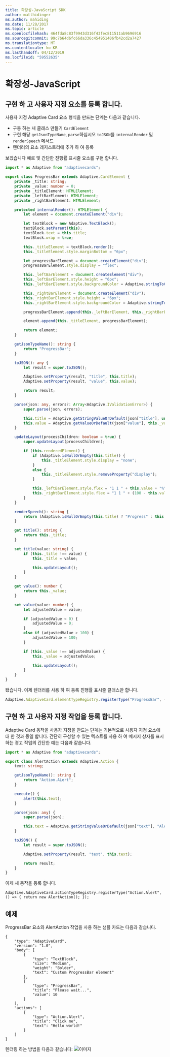 ```yaml
---
title: 확장성-JavaScript SDK
author: matthidinger
ms.author: mahiding
ms.date: 11/28/2017
ms.topic: article
ms.openlocfilehash: 464fda8c83f9943d316f43fec811511ab9696916
ms.sourcegitcommit: 99c7b64d6fc66da336c454951406fb42cd2a7427
ms.translationtype: MT
ms.contentlocale: ko-KR
ms.lasthandoff: 04/12/2019
ms.locfileid: "59552635"
---
```

# <a name="extensibility---javascript"></a>확장성-JavaScript

## <a name="implement-and-register-a-custom-element"></a>구현 하 고 사용자 지정 요소를 등록 합니다.

사용자 지정 Adaptive Card 요소 형식을 만드는 단계는 다음과 같습니다.
- 구동 하는 새 클래스 만들기 `CardElement`
- 구현 해당 `getJsonTypeName`, `parse`하십시오 `toJSON`를 `internalRender` 및 `renderSpeech` 메서드
- 렌더러의 요소 레지스트리에 추가 하 여 등록

보겠습니다 예로 및 간단한 진행률 표시줄 요소를 구현 합니다.

```typescript
import * as Adaptive from "adaptivecards";

export class ProgressBar extends Adaptive.CardElement {
    private _title: string;
    private _value: number = 0;
    private _titleElement: HTMLElement;
    private _leftBarElement: HTMLElement;
    private _rightBarElement: HTMLElement;

    protected internalRender(): HTMLElement {
        let element = document.createElement("div");

        let textBlock = new Adaptive.TextBlock();
        textBlock.setParent(this);
        textBlock.text = this.title;
        textBlock.wrap = true;

        this._titleElement = textBlock.render();
        this._titleElement.style.marginBottom = "6px";

        let progressBarElement = document.createElement("div");
        progressBarElement.style.display = "flex";

        this._leftBarElement = document.createElement("div");
        this._leftBarElement.style.height = "6px";
        this._leftBarElement.style.backgroundColor = Adaptive.stringToCssColor(this.hostConfig.containerStyles.emphasis.foregroundColors.accent.default);

        this._rightBarElement = document.createElement("div");
        this._rightBarElement.style.height = "6px";
        this._rightBarElement.style.backgroundColor = Adaptive.stringToCssColor(this.hostConfig.containerStyles.emphasis.backgroundColor);

        progressBarElement.append(this._leftBarElement, this._rightBarElement);

        element.append(this._titleElement, progressBarElement);

        return element;
    }

    getJsonTypeName(): string {
        return "ProgressBar";
    }

    toJSON(): any {
        let result = super.toJSON();

        Adaptive.setProperty(result, "title", this.title);
        Adaptive.setProperty(result, "value", this.value);

        return result;
    }

    parse(json: any, errors?: Array<Adaptive.IValidationError>) {
        super.parse(json, errors);

        this.title = Adaptive.getStringValueOrDefault(json["title"], undefined);
        this.value = Adaptive.getValueOrDefault(json["value"], this._value);
    }

    updateLayout(processChildren: boolean = true) {
        super.updateLayout(processChildren);

        if (this.renderedElement) {
            if (Adaptive.isNullOrEmpty(this.title)) {
                this._titleElement.style.display = "none";
            }
            else {
                this._titleElement.style.removeProperty("display");
            }

            this._leftBarElement.style.flex = "1 1 " + this.value + "%";
            this._rightBarElement.style.flex = "1 1 " + (100 - this.value) + "%";
        }
    }

    renderSpeech(): string {
        return (Adaptive.isNullOrEmpty(this.title) ? "Progress" : this.title) + " " + Math.ceil(this.value) + "%";
    }

    get title(): string {
        return this._title;
    }

    set title(value: string) {
        if (this._title !== value) {
            this._title = value;

            this.updateLayout();
        }
    }

    get value(): number {
        return this._value;
    }

    set value(value: number) {
        let adjustedValue = value;

        if (adjustedValue < 0) {
            adjustedValue = 0;
        }
        else if (adjustedValue > 100) {
            adjustedValue = 100;
        }

        if (this._value !== adjustedValue) {
            this._value = adjustedValue;

            this.updateLayout();
        }
    }
}
```

됐습니다. 이제 렌더러를 사용 하 여 등록 진행률 표시줄 클래스만 합니다.

```typescript
Adaptive.AdaptiveCard.elementTypeRegistry.registerType("ProgressBar", () => { return new ProgressBar(); });
```

## <a name="implement-and-register-a-custom-action"></a>구현 하 고 사용자 지정 작업을 등록 합니다.

Adaptive Card 동작을 사용자 지정을 만드는 단계는 기본적으로 사용자 지정 요소에 대 한 것과 동일 합니다. 간단히 구성할 수 있는 텍스트를 사용 하 여 메시지 상자를 표시 하는 경고 작업의 간단한 예는 다음과 같습니다.

```typescript
import * as Adaptive from "adaptivecards";

export class AlertAction extends Adaptive.Action {
    text: string;

    getJsonTypeName(): string {
        return "Action.ALert";
    }

    execute() {
        alert(this.text);
    }

    parse(json: any) {
        super.parse(json);

        this.text = Adaptive.getStringValueOrDefault(json["text"], "Alert!");
    }

    toJSON() {
        let result = super.toJSON();

        Adaptive.setProperty(result, "text", this.text);

        return result;
    }
}
```

이제 새 동작을 등록 합니다.

```
Adaptive.AdaptiveCard.actionTypeRegistry.registerType("Action.Alert", () => { return new AlertAction(); });
```

## <a name="example"></a>예제

ProgressBar 요소와 AlertAction 작업을 사용 하는 샘플 카드는 다음과 같습니다.
```
{
    "type": "AdaptiveCard",
    "version": "1.0",
    "body": [
        {
            "type": "TextBlock",
            "size": "Medium",
            "weight": "Bolder",
            "text": "Custom ProgressBar element"
        },
        {
            "type": "ProgressBar",
            "title": "Please wait...",
            "value": 10
        }
    ],
    "actions": [
        {
            "type": "Action.Alert",
            "title": "Click me",
            "text": "Hello world!"
        }
    ]
}
```

렌더링 하는 방법을 다음과 같습니다: ![이미지](https://user-images.githubusercontent.com/1334689/52665466-8155e780-2ec0-11e9-841a-7d272ad1d103.png)
